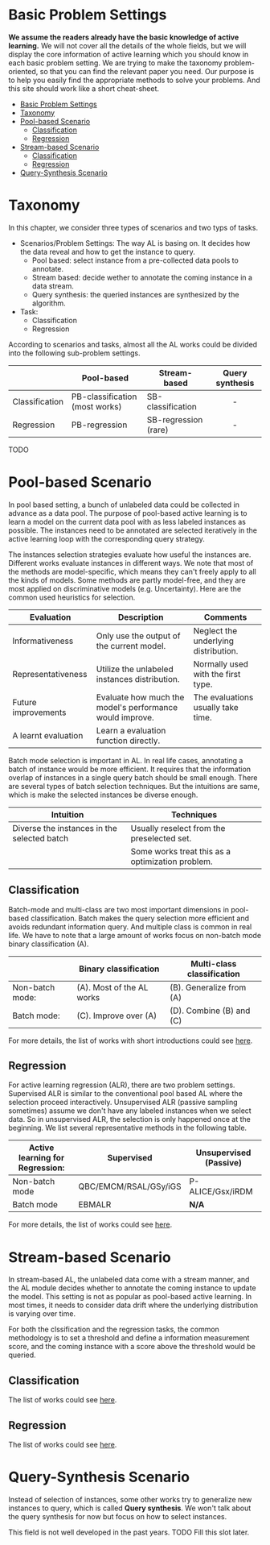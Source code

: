 # Basic Problem Settings
**We assume the readers already have the basic knowledge of active learning.**
We will not cover all the details of the whole fields, but we will display the core information of active learning which you should know in each basic problem setting.
We are trying to make the taxonomy problem-oriented, so that you can find the relevant paper you need.
Our purpose is to help you easily find the appropriate methods to solve your problems.
And this site should work like a short cheat-sheet.

- [Basic Problem Settings](#basic-problem-settings)
- [Taxonomy](#taxonomy)
- [Pool-based Scenario](#pool-based-scenario)
  - [Classification](#classification)
  - [Regression](#regression)
- [Stream-based Scenario](#stream-based-scenario)
  - [Classification](#classification-1)
  - [Regression](#regression-1)
- [Query-Synthesis Scenario](#query-synthesis-scenario)

# Taxonomy 

In this chapter, we consider three types of scenarios and two typs of tasks.

- Scenarios/Problem Settings:
  The way AL is basing on.
  It decides how the data reveal and how to get the instance to query.
  - Pool based: select instance from a pre-collected data pools to annotate.
  - Stream based: decide wether to annotate the coming instance in a data stream.
  - Query synthesis: the queried instances are synthesized by the algorithm.
- Task:
  - Classification
  - Regression

According to scenarios and tasks, almost all the AL works could be divided into the following sub-problem settings.

|                | Pool-based                     | Stream-based         | Query synthesis |
| -------------- | ------------------------------ | -------------------- | :-------------: |
| Classification | PB-classification (most works) | SB-classification    |        -        |
| Regression     | PB-regression                  | SB-regression (rare) |        -        |

TODO
# Pool-based Scenario

In pool based setting, a bunch of unlabeled data could be collected in advance as a data pool.
The purpose of pool-based active learning is to learn a model on the current data pool with as less labeled instances as possible.
The instances need to be annotated are selected iteratively in the active learning loop with the corresponding query strategy.

The instances selection strategies evaluate how useful the instances are.
Different works evaluate instances in different ways.
We note that most of the methods are model-specific, which means they can't freely apply to all the kinds of models.
Some methods are partly model-free, and they are most applied on discriminative models (e.g. Uncertainty).
Here are the common used heuristics for selection.

| Evaluation          | Description                                              | Comments                             |
| ------------------- | -------------------------------------------------------- | ------------------------------------ |
| Informativeness     | Only use the output of the current model.                | Neglect the underlying distribution. |
| Representativeness  | Utilize the unlabeled instances distribution.            | Normally used with the first type.   |
| Future improvements | Evaluate how much the model's performance would improve. | The evaluations usually take time.   |
| A learnt evaluation | Learn a evaluation function directly.                    |                                      |

Batch mode selection is important in AL.
In real life cases, annotating a batch of instance would be more efficient.
It requires that the information overlap of instances in a single query batch should be small enough.
There are several types of batch selection techniques.
But the intuitions are same, which is make the selected instances be diverse enough.

| Intuition                                   | Techniques                                       |
| ------------------------------------------- | ------------------------------------------------ |
| Diverse the instances in the selected batch | Usually reselect from the preselected set.       |
|                                             | Some works treat this as a optimization problem. |

## Classification

Batch-mode and multi-class are two most important dimensions in pool-based classification.
Batch makes the query selection more efficient and avoids redundant information query.
And multiple class is common in real life.
We have to note that a large amount of works focus on non-batch mode binary classification (A).

|                 | Binary classification     | Multi-class classification |
| --------------- | ------------------------- | -------------------------- |
| Non-batch mode: | (A). Most of the AL works | (B). Generalize from (A)   |
| Batch mode:     | (C). Improve over (A)     | (D). Combine (B) and (C)   |

For more details, the list of works with short introductions could see [here](subfields/pb_classification.md).

## Regression

For active learning regression (ALR), there are two problem settings.
Supervised ALR is similar to the conventional pool based AL where the selection proceed interactively.
Unsupervised ALR (passive sampling sometimes) assume we don't have any labeled instances when we select data.
So in unsupervised ALR, the selection is only happened once at the beginning.
We list several representative methods in the following table.

| Active learning for Regression: | Supervised            | Unsupervised (Passive) |
| ------------------------------- | --------------------- | ---------------------- |
| Non-batch mode                  | QBC/EMCM/RSAL/GSy/iGS | P-ALICE/Gsx/iRDM       |
| Batch mode                      | EBMALR                | **N/A**                |

For more details, the list of works could see [here](subfields/pb_regression.md).

# Stream-based Scenario

In stream-based AL, the unlabeled data come with a stream manner, and the AL module decides whether to annotate the coming instance to update the model.
This setting is not as popular as pool-based active learning. 
In most times, it needs to consider data drift where the underlying distribution is varying over time.

For both the clssification and the regression tasks, the common methodology is to set a threshold and define a information measurement score, and the coming instance with a score above the threshold would be queried.

## Classification

The list of works could see [here](subfields/sb_classification.md).

## Regression

The list of works could see [here](subfields/sb_regression.md).

# Query-Synthesis Scenario

Instead of selection of instances, some other works try to generalize new instances to query, which is called **Query synthesis**.
We won't talk about the query synthesis for now but focus on how to select instances.

This field is not well developed in the past years.
TODO Fill this slot later.


